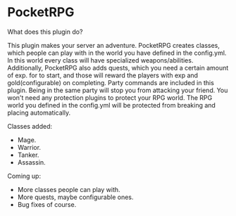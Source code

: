 # PocketRPG


What does this plugin do?

This plugin makes your server an adventure.
PocketRPG creates classes, which people can play with in the world you have defined in the config.yml. In this world every class will have specialized weapons/abilities. Additionally, PocketRPG also adds quests, which you need a certain amount of exp. for to start, and those will reward the players with exp and gold(configurable) on completing. Party commands are included in this plugin. Being in the same party will stop you from attacking your friend.
You won't need any protection plugins to protect your RPG world. The RPG world you defined in the config.yml will be protected from breaking and placing automatically.

  Classes added:
- Mage.
- Warrior.
- Tanker.
- Assassin.

Coming up:
- More classes people can play with.
- More quests, maybe configurable ones.
- Bug fixes of course.
